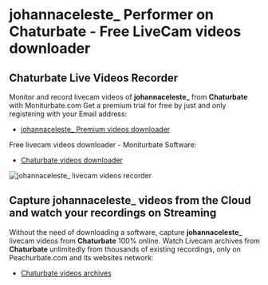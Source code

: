 # johannaceleste_ Performer on Chaturbate - Free LiveCam videos downloader

## Chaturbate Live Videos Recorder

Monitor and record livecam videos of **johannaceleste_** from **Chaturbate** with Moniturbate.com
Get a premium trial for free by just and only registering with your Email address:
* [johannaceleste_ Premium videos downloader](https://moniturbate.com/request-demo-licence-key.html)

Free livecam videos downloader - Moniturbate Software:
* [Chaturbate videos downloader](https://moniturbate.com/moniturbate-download-software.html)

![johannaceleste_ livecam videos recorder](https://peachurnet.com/templates/moniturbate-software.png)


## Capture johannaceleste_ videos from the Cloud and watch your recordings on Streaming

Without the need of downloading a software, capture **johannaceleste_** livecam videos from **Chaturbate** 100% online.
Watch Livecam archives from **Chaturbate** unlimitedly from thousands of existing recordings, only on Peachurbate.com and its websites network:
* [Chaturbate videos archives](https://peachurnet.com/)